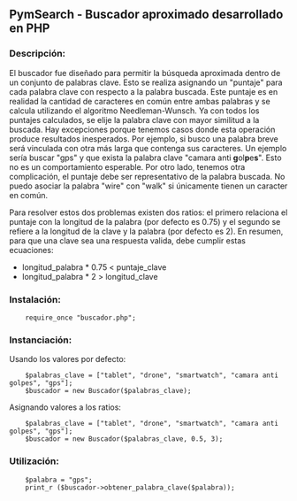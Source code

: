 ## PymSearch - Buscador aproximado desarrollado en PHP
### Descripción:

El buscador fue diseñado para permitir la búsqueda aproximada dentro de un conjunto de palabras clave. Esto se realiza asignando un "puntaje" para cada palabra clave con respecto a la palabra buscada.
Este puntaje es en realidad la cantidad de caracteres en común entre ambas palabras y se calcula utilizando el algoritmo Needleman-Wunsch. Ya con todos los puntajes calculados, se elije la palabra clave con mayor similitud a la buscada.
Hay excepciones porque tenemos casos donde esta operación produce resultados inesperados. Por ejemplo, si busco una palabra breve será vinculada con otra más larga que contenga sus caracteres. 
Un ejemplo sería buscar "gps" y que exista la palabra clave "camara anti **g**ol**p**e**s**". Esto no es un comportamiento esperable. Por otro lado, tenemos otra complicación, el puntaje debe ser representativo de la palabra buscada. 
No puedo asociar la palabra "wire" con "walk" si únicamente tienen un caracter en común. 

Para resolver estos dos problemas existen dos ratios: el primero relaciona el puntaje con la longitud de la palabra (por defecto es 0.75) y el segundo se refiere a la longitud de la clave y la palabra (por defecto es 2). En resumen,
para que una clave sea una respuesta valida, debe cumplir estas ecuaciones:
* longitud_palabra * 0.75 < puntaje_clave
* longitud_palabra * 2 > longitud_clave  

### Instalación: 
```php5
	require_once "buscador.php";
```	
### Instanciación: 
Usando los valores por defecto:
```php5
	$palabras_clave = ["tablet", "drone", "smartwatch", "camara anti golpes", "gps"];
	$buscador = new Buscador($palabras_clave);
```
Asignando valores a los ratios:
```php5
	$palabras_clave = ["tablet", "drone", "smartwatch", "camara anti golpes", "gps"];
	$buscador = new Buscador($palabras_clave, 0.5, 3);
```
### Utilización: 
```php5
	$palabra = "gps";
	print_r ($buscador->obtener_palabra_clave($palabra));
```

